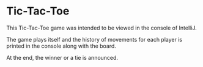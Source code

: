 # Tic-Tac-Toe 

This Tic-Tac-Toe game was intended to be viewed in the console of IntelliJ.

The game plays itself and the history of movements for each player is printed in the console along with the board.

At the end, the winner or a tie is announced.
